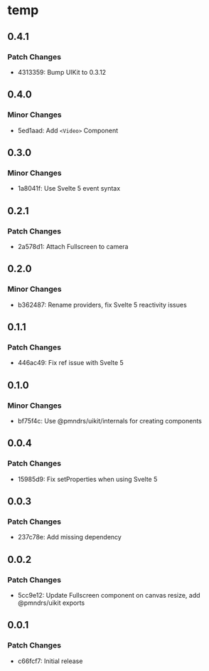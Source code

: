 # temp

## 0.4.1

### Patch Changes

- 4313359: Bump UIKit to 0.3.12

## 0.4.0

### Minor Changes

- 5ed1aad: Add `<Video>` Component

## 0.3.0

### Minor Changes

- 1a8041f: Use Svelte 5 event syntax

## 0.2.1

### Patch Changes

- 2a578d1: Attach Fullscreen to camera

## 0.2.0

### Minor Changes

- b362487: Rename providers, fix Svelte 5 reactivity issues

## 0.1.1

### Patch Changes

- 446ac49: Fix ref issue with Svelte 5

## 0.1.0

### Minor Changes

- bf75f4c: Use @pmndrs/uikit/internals for creating components

## 0.0.4

### Patch Changes

- 15985d9: Fix setProperties when using Svelte 5

## 0.0.3

### Patch Changes

- 237c78e: Add missing dependency

## 0.0.2

### Patch Changes

- 5cc9e12: Update Fullscreen component on canvas resize, add @pmndrs/uikit exports

## 0.0.1

### Patch Changes

- c66fcf7: Initial release
